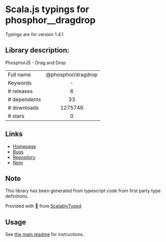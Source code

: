 
# Scala.js typings for phosphor__dragdrop

Typings are for version 1.4.1

## Library description:
PhosphorJS - Drag and Drop

|                    |                 |
| ------------------ | :-------------: |
| Full name          | @phosphor/dragdrop |
| Keywords           | - |
| # releases         | 6 |
| # dependents       | 33 |
| # downloads        | 1275746 |
| # stars            | 0 |

## Links
- [Homepage](https://github.com/phosphorjs/phosphor)
- [Bugs](https://github.com/phosphorjs/phosphor/issues)
- [Repository](https://github.com/phosphorjs/phosphor)
- [Npm](https://www.npmjs.com/package/%40phosphor%2Fdragdrop)
    


## Note
This library has been generated from typescript code from first party type definitions.

Provided with :purple_heart: from [ScalablyTyped](https://github.com/oyvindberg/ScalablyTyped)

## Usage
See [the main readme](../../readme.md) for instructions.


